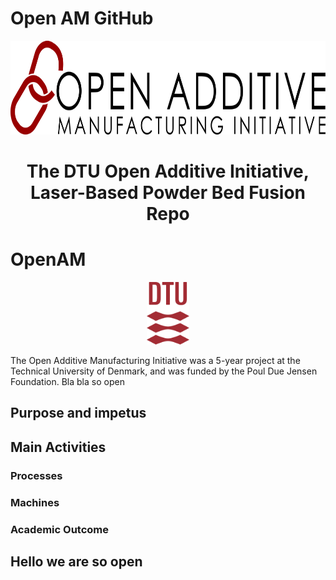 # Open AM GitHub

<p align="center"><img src="Assets/OpenAMini.png" height="150" alt="Open Additive Initiative logo" /></p>
<h1 align="center">The DTU Open Additive Initiative, Laser-Based Powder Bed Fusion Repo</h1>

# OpenAM
<p align="center"><img src="Assets/DTU_Logo.png" height="100" alt="DTU logo" /></p>

The Open Additive Manufacturing Initiative was a 5-year project at the Technical University of Denmark, and was funded by the Poul Due Jensen Foundation.
Bla bla so open

## Purpose and impetus

## Main Activities

### Processes

### Machines

### Academic Outcome

## Hello we are so open


<!--

**Here are some ideas to get you started:**

🙋‍♀️ A short introduction - what is your organization all about?
🌈 Contribution guidelines - how can the community get involved?
👩‍💻 Useful resources - where can the community find your docs? Is there anything else the community should know?
🍿 Fun facts - what does your team eat for breakfast?
🧙 Remember, you can do mighty things with the power of [Markdown](https://docs.github.com/github/writing-on-github/getting-started-with-writing-and-formatting-on-github/basic-writing-and-formatting-syntax)
-->
